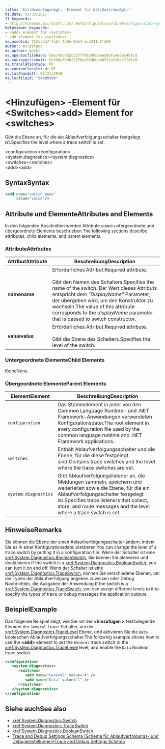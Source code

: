 ```yaml
---
title: '&lt;Hinzufügen&gt; -Element für &lt;Switches&gt;'
ms.date: 03/30/2017
f1_keywords:
- http://schemas.microsoft.com/.NetConfiguration/v2.0#configuration/system.diagnostics/switches/add
helpviewer_keywords:
- <add> element for <switches>
- add element for <switches>
ms.assetid: 712ac3a7-7abf-4a9e-8db4-acd241c2f369
author: mcleblanc
ms.author: markl
ms.openlocfilehash: b0ac45c9d2c5b7ff9630bbeaed4bfcee5ec46fcd
ms.sourcegitcommit: 6b308cf6d627d78ee36dbbae8972a310ac7fd6c8
ms.translationtype: MT
ms.contentlocale: de-DE
ms.lasthandoff: 01/23/2019
ms.locfileid: "54609990"
---
```

# <a name="ltaddgt-element-for-ltswitchesgt"></a><span data-ttu-id="e122d-102">&lt;Hinzufügen&gt; -Element für &lt;Switches&gt;</span><span class="sxs-lookup"><span data-stu-id="e122d-102">&lt;add&gt; Element for &lt;switches&gt;</span></span>
<span data-ttu-id="e122d-103">Gibt die Ebene an, für die ein Ablaufverfolgungsschalter festgelegt ist.</span><span class="sxs-lookup"><span data-stu-id="e122d-103">Specifies the level where a trace switch is set.</span></span>  
  
 <span data-ttu-id="e122d-104">\<configuration></span><span class="sxs-lookup"><span data-stu-id="e122d-104">\<configuration></span></span>  
<span data-ttu-id="e122d-105">\<system.diagnostics></span><span class="sxs-lookup"><span data-stu-id="e122d-105">\<system.diagnostics></span></span>  
<span data-ttu-id="e122d-106">\<switches></span><span class="sxs-lookup"><span data-stu-id="e122d-106">\<switches></span></span>  
<span data-ttu-id="e122d-107">\<add></span><span class="sxs-lookup"><span data-stu-id="e122d-107">\<add></span></span>  
  
## <a name="syntax"></a><span data-ttu-id="e122d-108">Syntax</span><span class="sxs-lookup"><span data-stu-id="e122d-108">Syntax</span></span>  
  
```xml  
<add name="switch name"  
     value="value"/>  
```  
  
## <a name="attributes-and-elements"></a><span data-ttu-id="e122d-109">Attribute und Elemente</span><span class="sxs-lookup"><span data-stu-id="e122d-109">Attributes and Elements</span></span>  
 <span data-ttu-id="e122d-110">In den folgenden Abschnitten werden Attribute sowie untergeordnete und übergeordnete Elemente beschrieben.</span><span class="sxs-lookup"><span data-stu-id="e122d-110">The following sections describe attributes, child elements, and parent elements.</span></span>  
  
### <a name="attributes"></a><span data-ttu-id="e122d-111">Attribute</span><span class="sxs-lookup"><span data-stu-id="e122d-111">Attributes</span></span>  
  
|<span data-ttu-id="e122d-112">Attribut</span><span class="sxs-lookup"><span data-stu-id="e122d-112">Attribute</span></span>|<span data-ttu-id="e122d-113">Beschreibung</span><span class="sxs-lookup"><span data-stu-id="e122d-113">Description</span></span>|  
|---------------|-----------------|  
|<span data-ttu-id="e122d-114">**name**</span><span class="sxs-lookup"><span data-stu-id="e122d-114">**name**</span></span>|<span data-ttu-id="e122d-115">Erforderliches Attribut.</span><span class="sxs-lookup"><span data-stu-id="e122d-115">Required attribute.</span></span><br /><br /> <span data-ttu-id="e122d-116">Gibt den Namen des Schalters.</span><span class="sxs-lookup"><span data-stu-id="e122d-116">Specifies the name of the switch.</span></span> <span data-ttu-id="e122d-117">Der Wert dieses Attributs entspricht dem *"DisplayName"* Parameter, der übergeben wird, um den Konstruktor zu wechseln.</span><span class="sxs-lookup"><span data-stu-id="e122d-117">The value of this attribute corresponds to the *displayName* parameter that is passed to switch constructor.</span></span>|  
|<span data-ttu-id="e122d-118">**value**</span><span class="sxs-lookup"><span data-stu-id="e122d-118">**value**</span></span>|<span data-ttu-id="e122d-119">Erforderliches Attribut.</span><span class="sxs-lookup"><span data-stu-id="e122d-119">Required attribute.</span></span><br /><br /> <span data-ttu-id="e122d-120">Gibt die Ebene des Schalters.</span><span class="sxs-lookup"><span data-stu-id="e122d-120">Specifies the level of the switch.</span></span>|  
  
### <a name="child-elements"></a><span data-ttu-id="e122d-121">Untergeordnete Elemente</span><span class="sxs-lookup"><span data-stu-id="e122d-121">Child Elements</span></span>  
 <span data-ttu-id="e122d-122">Keine</span><span class="sxs-lookup"><span data-stu-id="e122d-122">None.</span></span>  
  
### <a name="parent-elements"></a><span data-ttu-id="e122d-123">Übergeordnete Elemente</span><span class="sxs-lookup"><span data-stu-id="e122d-123">Parent Elements</span></span>  
  
|<span data-ttu-id="e122d-124">Element</span><span class="sxs-lookup"><span data-stu-id="e122d-124">Element</span></span>|<span data-ttu-id="e122d-125">Beschreibung</span><span class="sxs-lookup"><span data-stu-id="e122d-125">Description</span></span>|  
|-------------|-----------------|  
|`configuration`|<span data-ttu-id="e122d-126">Das Stammelement in jeder von den Common Language Runtime- und .NET Framework-Anwendungen verwendeten Konfigurationsdatei.</span><span class="sxs-lookup"><span data-stu-id="e122d-126">The root element in every configuration file used by the common language runtime and .NET Framework applications.</span></span>|  
|`switches`|<span data-ttu-id="e122d-127">Enthält Ablaufverfolgungsschalter und die Ebene, für die diese festgelegt sind.</span><span class="sxs-lookup"><span data-stu-id="e122d-127">Contains trace switches and the level where the trace switches are set.</span></span>|  
|`system.diagnostics`|<span data-ttu-id="e122d-128">Gibt Ablaufverfolgungslistener an, die Meldungen sammeln, speichern und weiterleiten sowie die Ebene, für die ein Ablaufverfolgungsschalter festgelegt ist.</span><span class="sxs-lookup"><span data-stu-id="e122d-128">Specifies trace listeners that collect, store, and route messages and the level where a trace switch is set.</span></span>|  
  
## <a name="remarks"></a><span data-ttu-id="e122d-129">Hinweise</span><span class="sxs-lookup"><span data-stu-id="e122d-129">Remarks</span></span>  
 <span data-ttu-id="e122d-130">Sie können die Ebene der einen Ablaufverfolgungsschalter ändern, indem Sie es in einer Konfigurationsdatei platzieren.</span><span class="sxs-lookup"><span data-stu-id="e122d-130">You can change the level of a trace switch by putting it in a configuration file.</span></span> <span data-ttu-id="e122d-131">Wenn der Schalter ist eine <xref:System.Diagnostics.BooleanSwitch>, Sie können Sie aktivieren und deaktivieren.</span><span class="sxs-lookup"><span data-stu-id="e122d-131">If the switch is a <xref:System.Diagnostics.BooleanSwitch>, you can turn it on and off.</span></span> <span data-ttu-id="e122d-132">Wenn der Schalter ist eine <xref:System.Diagnostics.TraceSwitch>, können Sie verschiedene Ebenen, um die Typen der Ablaufverfolgung angeben zuweisen oder Debug Nachrichten, die Ausgaben der Anwendung.</span><span class="sxs-lookup"><span data-stu-id="e122d-132">If the switch is a <xref:System.Diagnostics.TraceSwitch>, you can assign different levels to it to specify the types of trace or debug messages the application outputs.</span></span>  
  
## <a name="example"></a><span data-ttu-id="e122d-133">Beispiel</span><span class="sxs-lookup"><span data-stu-id="e122d-133">Example</span></span>  
 <span data-ttu-id="e122d-134">Das folgende Beispiel zeigt, wie Sie mit der  **\<hinzufügen >** festzulegende Element der `General` Trace-Schalter, um die <xref:System.Diagnostics.TraceLevel> Ebene, und aktivieren Sie die `Data` booleschen Ablaufverfolgungsschalter.</span><span class="sxs-lookup"><span data-stu-id="e122d-134">The following example shows how to use the **\<add>** element to set the `General` trace switch to the <xref:System.Diagnostics.TraceLevel> level, and enable the `Data` Boolean trace switch.</span></span>  
  
```xml  
<configuration>  
   <system.diagnostics>  
      <switches>  
         <add name="General" value="4" />  
         <add name="Data" value="1" />  
      </switches>  
   </system.diagnostics>  
</configuration>  
```  
  
## <a name="see-also"></a><span data-ttu-id="e122d-135">Siehe auch</span><span class="sxs-lookup"><span data-stu-id="e122d-135">See also</span></span>
- <xref:System.Diagnostics.Switch>
- <xref:System.Diagnostics.TraceSwitch>
- <xref:System.Diagnostics.BooleanSwitch>
- [<span data-ttu-id="e122d-136">Trace and Debug Settings Schema (Schema für Ablaufverfolgungs- und Debugeinstellungen)</span><span class="sxs-lookup"><span data-stu-id="e122d-136">Trace and Debug Settings Schema</span></span>](../../../../../docs/framework/configure-apps/file-schema/trace-debug/index.md)
